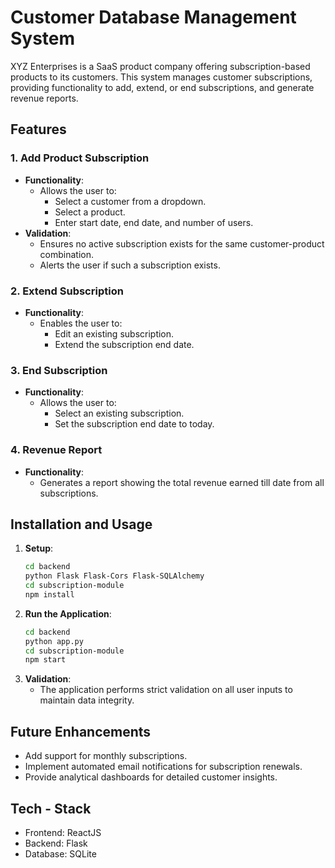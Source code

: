 # Customer Database Management System

XYZ Enterprises is a SaaS product company offering subscription-based products to its customers. This system manages customer subscriptions, providing functionality to add, extend, or end subscriptions, and generate revenue reports.

## Features

### 1. Add Product Subscription
- **Functionality**:
  - Allows the user to:
    - Select a customer from a dropdown.
    - Select a product.
    - Enter start date, end date, and number of users.
- **Validation**:
  - Ensures no active subscription exists for the same customer-product combination.
  - Alerts the user if such a subscription exists.

### 2. Extend Subscription
- **Functionality**:
  - Enables the user to:
    - Edit an existing subscription.
    - Extend the subscription end date.

### 3. End Subscription
- **Functionality**:
  - Allows the user to:
    - Select an existing subscription.
    - Set the subscription end date to today.

### 4. Revenue Report
- **Functionality**:
  - Generates a report showing the total revenue earned till date from all subscriptions.

## Installation and Usage

1. **Setup**:
   ```bash
   cd backend
   python Flask Flask-Cors Flask-SQLAlchemy
   cd subscription-module
   npm install

2. **Run the Application**:
   ```bash
   cd backend
   python app.py
   cd subscription-module
   npm start

3. **Validation**:
   - The application performs strict validation on all user inputs to maintain data integrity.

## Future Enhancements
- Add support for monthly subscriptions.
- Implement automated email notifications for subscription renewals.
- Provide analytical dashboards for detailed customer insights.

## Tech - Stack
- Frontend: ReactJS
- Backend: Flask
- Database: SQLite
